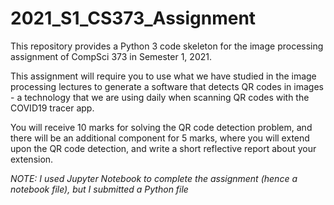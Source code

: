 # 2021_S1_CS373_Assignment

This repository provides a Python 3 code skeleton for the image processing assignment of CompSci 373 in Semester 1, 2021. 

This assignment will require you to use what we have studied in the image processing lectures to generate a software that detects QR codes in images - a technology that we are using daily when scanning QR codes with the COVID19 tracer app.

You will receive 10 marks for solving the QR code detection problem, and there will be an additional component for 5 marks, where you will extend upon the QR code detection, and write a short reflective report about your extension.

_NOTE: I used Jupyter Notebook to complete the assignment (hence a notebook file), but I submitted a Python file_

